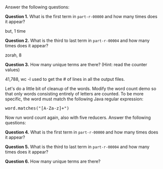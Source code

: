 <p>Answer the following questions:</p>

<p><b>Question 1.</b> What is the first term
in <code>part-r-00000</code> and how many times does it appear?</p>

but, 1 time

<p><b>Question 2.</b> What is the third to last term
in <code>part-r-00004</code> and how many times does it appear?</p>

zorah, 8

<p><b>Question 3.</b> How many unique terms are there? (Hint: read the
counter values)</p>

41,788, wc -l used to get the # of lines in all the output files.

<p>Let's do a little bit of cleanup of the words. Modify the word
count demo so that only words consisting entirely of letters are
counted. To be more specific, the word must match the following Java
regular expression:</p>

<pre>
word.matches("[A-Za-z]+")
</pre>

<p>Now run word count again, also with five reducers. Answer the
following questions:</p>

<p><b>Question 4.</b> What is the first term
in <code>part-r-00000</code> and how many times does it appear?</p>

<p><b>Question 5.</b> What is the third to last term
in <code>part-r-00004</code> and how many times does it appear?</p>

<p><b>Question 6.</b> How many unique terms are there?